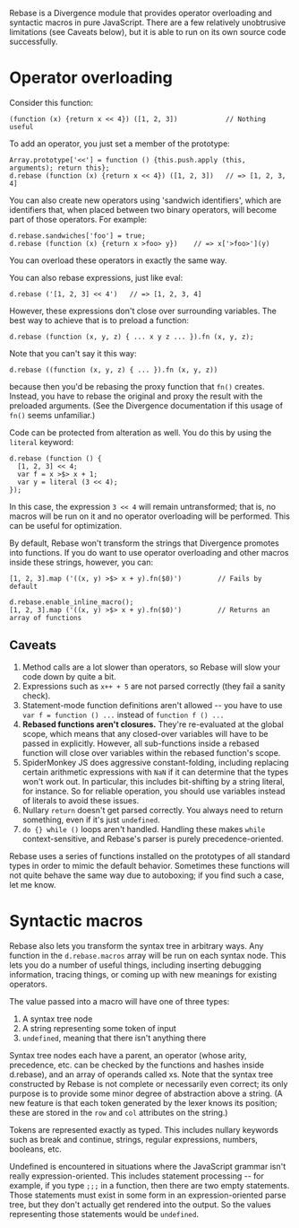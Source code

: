 Rebase is a Divergence module that provides operator overloading and syntactic macros in pure JavaScript. There are a few relatively unobtrusive limitations (see Caveats below), but it is able to run on its own source code successfully.

# Operator overloading

Consider this function:

    (function (x) {return x << 4}) ([1, 2, 3])            // Nothing useful

To add an operator, you just set a member of the prototype:

    Array.prototype['<<'] = function () {this.push.apply (this, arguments); return this};
    d.rebase (function (x) {return x << 4}) ([1, 2, 3])   // => [1, 2, 3, 4]

You can also create new operators using 'sandwich identifiers', which are identifiers that, when placed between two binary operators, will become part of those operators. For example:

    d.rebase.sandwiches['foo'] = true;
    d.rebase (function (x) {return x >foo> y})    // => x['>foo>'](y)

You can overload these operators in exactly the same way.

You can also rebase expressions, just like eval:

    d.rebase ('[1, 2, 3] << 4')   // => [1, 2, 3, 4]

However, these expressions don't close over surrounding variables. The best way to achieve that is to preload a function:

    d.rebase (function (x, y, z) { ... x y z ... }).fn (x, y, z);

Note that you can't say it this way:

    d.rebase ((function (x, y, z) { ... }).fn (x, y, z))

because then you'd be rebasing the proxy function that `fn()` creates. Instead, you have to rebase the original and proxy the result with the preloaded arguments. (See the Divergence documentation if this usage of `fn()` seems unfamiliar.)

Code can be protected from alteration as well. You do this by using the `literal` keyword:

    d.rebase (function () {
      [1, 2, 3] << 4;
      var f = x >$> x + 1;
      var y = literal (3 << 4);
    });

In this case, the expression `3 << 4` will remain untransformed; that is, no macros will be run on it and no operator overloading will be performed. This can be useful for optimization.

By default, Rebase won't transform the strings that Divergence promotes into functions. If you do want to use operator overloading and other macros inside these strings, however, you can:

    [1, 2, 3].map ('((x, y) >$> x + y).fn($0)')         // Fails by default

    d.rebase.enable_inline_macro();
    [1, 2, 3].map ('((x, y) >$> x + y).fn($0)')         // Returns an array of functions

## Caveats

1. Method calls are a lot slower than operators, so Rebase will slow your code down by quite a bit.
2. Expressions such as `x++ + 5` are not parsed correctly (they fail a sanity check).
3. Statement-mode function definitions aren't allowed -- you have to use `var f = function () ...` instead of `function f () ...`
4. **Rebased functions aren't closures.** They're re-evaluated at the global scope, which means that any closed-over variables will have to be passed in explicitly. However, all sub-functions inside a rebased function will close over variables within the rebased function's scope.
5. SpiderMonkey JS does aggressive constant-folding, including replacing certain arithmetic expressions with `NaN` if it can determine that the types won't work out. In particular, this includes bit-shifting by a string literal, for instance. So for reliable operation, you should use variables instead of literals to avoid these issues.
6. Nullary `return` doesn't get parsed correctly. You always need to return something, even if it's just `undefined`.
7. `do {} while ()` loops aren't handled. Handling these makes `while` context-sensitive, and Rebase's parser is purely precedence-oriented.

Rebase uses a series of functions installed on the prototypes of all standard types in order to mimic the default behavior. Sometimes these functions will not quite behave the same way due to autoboxing; if you find such a case, let me know.

# Syntactic macros

Rebase also lets you transform the syntax tree in arbitrary ways. Any function in the `d.rebase.macros` array will be run on each syntax node. This lets you do a number of useful things, including inserting debugging information, tracing things, or coming up with new meanings for existing operators.

The value passed into a macro will have one of three types:

1. A syntax tree node
2. A string representing some token of input
3. `undefined`, meaning that there isn't anything there

Syntax tree nodes each have a parent, an operator (whose arity, precedence, etc. can be checked by the functions and hashes inside d.rebase), and an array of operands called xs. Note that the syntax tree constructed by Rebase is not complete or necessarily even correct; its only purpose is to provide some minor degree of abstraction above a string. (A new feature is that each token generated by the lexer knows its position; these are stored in the `row` and `col` attributes on the string.)

Tokens are represented exactly as typed. This includes nullary keywords such as break and continue, strings, regular expressions, numbers, booleans, etc.

Undefined is encountered in situations where the JavaScript grammar isn't really expression-oriented. This includes statement processing -- for example, if you type `;;;` in a function, then there are two empty statements. Those statements must exist in some form in an expression-oriented parse tree, but they don't actually get rendered into the output. So the values representing those statements would be `undefined`.

